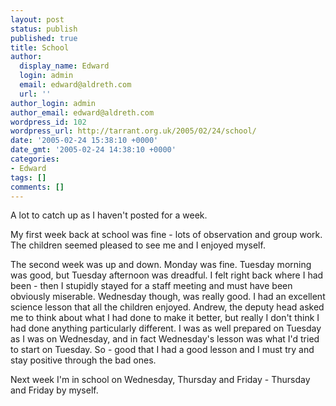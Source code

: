 ```yaml
---
layout: post
status: publish
published: true
title: School
author:
  display_name: Edward
  login: admin
  email: edward@aldreth.com
  url: ''
author_login: admin
author_email: edward@aldreth.com
wordpress_id: 102
wordpress_url: http://tarrant.org.uk/2005/02/24/school/
date: '2005-02-24 15:38:10 +0000'
date_gmt: '2005-02-24 14:38:10 +0000'
categories:
- Edward
tags: []
comments: []
---
```

<p>A lot to catch up as I haven't posted for a week.</p>
<p>My first week back at school was fine - lots of observation and group work.  The children seemed pleased to see me and I enjoyed myself.</p>
<p>The second week was up and down.  Monday was fine.  Tuesday morning was good, but Tuesday afternoon was dreadful.  I felt right back where I had been - then I stupidly stayed for a staff meeting and must have been obviously miserable.  Wednesday though, was really good.  I had an excellent science lesson that all the children enjoyed.  Andrew, the deputy head asked me to think about what I had done to make it better, but really I don't think I had done anything particularly different.  I was as well prepared on Tuesday as I was on Wednesday, and in fact Wednesday's lesson was what I'd tried to start on Tuesday.  So - good that I had a good lesson and I must try and stay positive through the bad ones.</p>
<p>Next week I'm in school on Wednesday, Thursday and Friday - Thursday and Friday by myself.</p>
